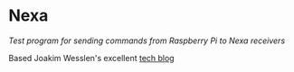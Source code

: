 # Nexa
*Test program for sending commands from Raspberry Pi to Nexa receivers*

Based Joakim Wesslen's excellent [tech blog](http://tech.jolowe.se)
